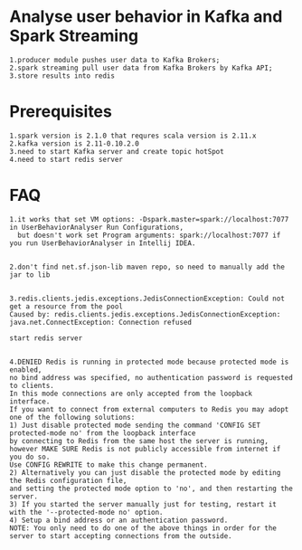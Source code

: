 Analyse user behavior in Kafka and Spark Streaming
============
    1.producer module pushes user data to Kafka Brokers;
    2.spark streaming pull user data from Kafka Brokers by Kafka API;
    3.store results into redis

Prerequisites
============
    1.spark version is 2.1.0 that requres scala version is 2.11.x
    2.kafka version is 2.11-0.10.2.0
    3.need to start Kafka server and create topic hotSpot
    4.need to start redis server
    
FAQ
========
    1.it works that set VM options: -Dspark.master=spark://localhost:7077 in UserBehaviorAnalyser Run Configurations,
      but doesn't work set Program arguments: spark://localhost:7077 if you run UserBehaviorAnalyser in Intellij IDEA.
      

    2.don't find net.sf.json-lib maven repo, so need to manually add the jar to lib
    
    
    3.redis.clients.jedis.exceptions.JedisConnectionException: Could not get a resource from the pool
    Caused by: redis.clients.jedis.exceptions.JedisConnectionException: 
    java.net.ConnectException: Connection refused
    
    start redis server
    
    
    4.DENIED Redis is running in protected mode because protected mode is enabled, 
    no bind address was specified, no authentication password is requested to clients. 
    In this mode connections are only accepted from the loopback interface. 
    If you want to connect from external computers to Redis you may adopt one of the following solutions: 
    1) Just disable protected mode sending the command 'CONFIG SET protected-mode no' from the loopback interface 
    by connecting to Redis from the same host the server is running, 
    however MAKE SURE Redis is not publicly accessible from internet if you do so. 
    Use CONFIG REWRITE to make this change permanent. 
    2) Alternatively you can just disable the protected mode by editing the Redis configuration file, 
    and setting the protected mode option to 'no', and then restarting the server. 
    3) If you started the server manually just for testing, restart it with the '--protected-mode no' option. 
    4) Setup a bind address or an authentication password. 
    NOTE: You only need to do one of the above things in order for the server to start accepting connections from the outside.

